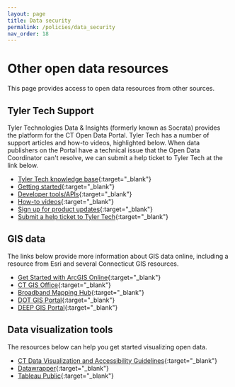 ```yaml
---
layout: page
title: Data security
permalink: /policies/data_security
nav_order: 18
---
```


# Other open data resources

This page provides access to open data resources from other sources. 

## Tyler Tech Support

Tyler Technologies Data & Insights (formerly known as Socrata) provides the platform for the CT Open Data Portal. Tyler Tech has a number of support articles and how-to videos, highlighted below. When data publishers on the Portal have a technical issue that the Open Data Coordinator can't resolve, we can submit a help ticket to Tyler Tech at the link below.

* [Tyler Tech knowledge base](https://support.socrata.com/hc/en-us){:target="_blank"} 
* [Getting started](https://support.socrata.com/hc/en-us/categories/360000024667){:target="_blank"} 
* [Developer tools/APIs](https://dev.socrata.com/){:target="_blank"} 
* [How-to videos](https://support.socrata.com/hc/en-us/categories/360000713713){:target="_blank"} 
* [Sign up for product updates](https://support.socrata.com/hc/en-us/articles/115007200247-Be-in-the-know-and-stay-informed-){:target="_blank"} 
* [Submit a help ticket to Tyler Tech](https://support.socrata.com/hc/en-us/requests/new){:target="_blank"} 

## GIS data 

The links below provide more information about GIS data online, including a resource from Esri and several Connecticut GIS resources.

* [Get Started with ArcGIS Online](https://doc.arcgis.com/en/arcgis-online/get-started/get-started.htm){:target="_blank"} 
* [CT GIS Office](https://portal.ct.gov/datapolicy/GIS-Office?language=en_US){:target="_blank"} 
* [Broadband Mapping Hub](https://ctbroadband-ctmaps.hub.arcgis.com/){:target="_blank"} 
* [DOT GIS Portal](https://connecticut-ctdot.opendata.arcgis.com/){:target="_blank"} 
* [DEEP GIS Portal](https://ct-deep-gis-open-data-website-ctdeep.hub.arcgis.com/){:target="_blank"} 

## Data visualization tools

The resources below can help you get started visualizing open data.

* [CT Data Visualization and Accessibility Guidelines](https://ctopendata.github.io/data-visualization-guidelines/){:target="_blank"}
* [Datawrapper](https://app.datawrapper.de/){:target="_blank"}
* [Tableau Public](https://public.tableau.com/app/discover){:target="_blank"}
